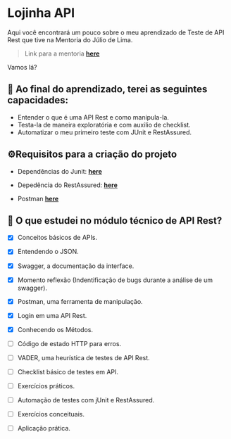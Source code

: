# Lojinha API

Aqui você encontrará um pouco sobre o meu aprendizado de Teste de API Rest que tive na Mentoria do Júlio de Lima.


> Link para a mentoria **[here](https://www.juliodelima.com.br/mentoria/)**

Vamos lá? 

## 🧐 Ao final do aprendizado, terei as seguintes capacidades:

- Entender o que é uma API Rest e como manipula-la.
- Testa-la de maneira exploratória e com auxilio de checklist.
- Automatizar o meu primeiro teste com JUnit e RestAssured.

## ⚙️Requisitos para a criação do projeto

- Dependências do Junit: 
  **[here](https://mvnrepository.com/artifact/org.junit.jupiter/junit-jupiter-api/5.8.0-M1)**

- Depedência do RestAssured:
**[here](https://mvnrepository.com/artifact/io.rest-assured/rest-assured/4.4.0)**

- Postman
**[here](https://www.postman.com/downloads/)**



## 📌 O que estudei no módulo técnico de API Rest?
 
  - [x] Conceitos básicos de APIs.
  - [x] Entendendo o JSON.
  - [x] Swagger, a documentação da interface.
  - [x] Momento reflexão (Indentificação de bugs durante a análise de um swagger).
  - [x] Postman, uma ferramenta de manipulação.
  - [x] Login em uma API Rest.
  - [x] Conhecendo os Métodos.
  - [ ] Código de estado HTTP para erros.
  - [ ] VADER, uma heurística de testes de API Rest.
  - [ ] Checklist básico de testes em API.
  - [ ] Exercícios práticos.
  - [ ] Automação de testes com jUnit e RestAssured.
  - [ ] Exercícios conceituais.
  - [ ] Aplicação prática.
   
